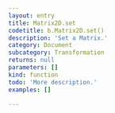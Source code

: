 ```yaml
---
layout: entry
title: Matrix2D.set
codetitle: b.Matrix2D.set()
description: 'Set a Matrix.'
category: Document
subcategory: Transformation
returns: null
parameters: []
kind: function
todo: 'More description.'
examples: []

---
```

